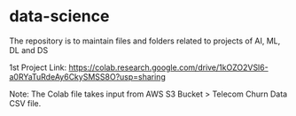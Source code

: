 # data-science
The repository is to maintain files and folders related to projects of AI, ML, DL and DS 

1st Project Link: https://colab.research.google.com/drive/1kOZO2VSl6-a0RYaTuRdeAy6CkySMSS8O?usp=sharing

Note: The Colab file takes input from AWS S3 Bucket > Telecom Churn Data CSV file.
